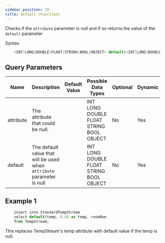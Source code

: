 ```yaml
---
sidebar_position: 19
title: default (Function)
---
```


Checks if the `attribute` parameter is null and if so returns the value of the `default` parameter

Syntax

```js
    <INT|LONG|DOUBLE|FLOAT|STRING|BOOL|OBJECT> default(<INT|LONG|DOUBLE|FLOAT|STRING|BOOL|OBJECT> attribute, <INT|LONG|DOUBLE|FLOAT|STRING|BOOL|OBJECT> default)
```

## Query Parameters

| Name      | Description                                                              | Default Value | Possible Data Types                      | Optional | Dynamic |
|-----------|--------------------------------------------------------------------------|---------------|------------------------------------------|----------|---------|
| attribute | The attribute that could be null.                                        |               | INT LONG DOUBLE FLOAT STRING BOOL OBJECT | No       | Yes     |
| default   | The default value that will be used when `attribute` parameter is null |               | INT LONG DOUBLE FLOAT STRING BOOL OBJECT | No       | Yes     |

## Example 1

```js
    insert into StandardTempStream
    select default(temp, 0.0) as temp, roomNum
    from TempStream;
```

This replaces TempStream's temp attribute with default value if the temp is null.